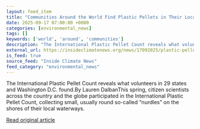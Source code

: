 ```yaml
---
layout: feed_item
title: "Communities Around the World Find Plastic Pellets in Their Local Waterways"
date: 2025-09-17 07:00:00 +0000
categories: [environmental_news]
tags: []
keywords: ['world', 'around', 'communities']
description: "The International Plastic Pellet Count reveals what volunteers in 29 states and Washington D"
external_url: https://insideclimatenews.org/news/17092025/plastic-pellets-pollute-waterways-around-the-world/
is_feed: true
source_feed: "Inside Climate News"
feed_category: "environmental_news"
---
```


The International Plastic Pellet Count reveals what volunteers in 29 states and Washington D.C. found.By Lauren DalbanThis spring, citizen scientists across the country and the globe participated in the International Plastic Pellet Count, collecting small, usually round so-called “nurdles” on the shores of their local waterways.

[Read original article](https://insideclimatenews.org/news/17092025/plastic-pellets-pollute-waterways-around-the-world/)
